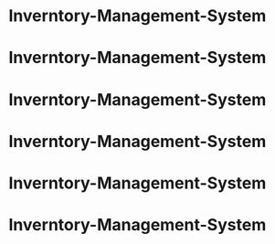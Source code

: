 # Inverntory-Management-System
# Inverntory-Management-System
# Inverntory-Management-System
# Inverntory-Management-System
# Inverntory-Management-System
# Inverntory-Management-System
